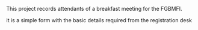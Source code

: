 This project records attendants of a breakfast meeting for the FGBMFI.

it is a simple form with the basic details required from the registration desk